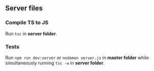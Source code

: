 ## Server files

### Compile TS to JS

Run `tsc` in **server folder**.

### Tests

Run `npm run dev:server` or `nodemon server.js` in **master folder** while simultaneously running `tsc -w` in **server folder**.
